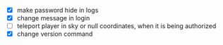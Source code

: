 - [x] make password hide in logs
- [x] change message in login
- [ ] teleport player in sky or null coordinates, when it is being authorized
- [x] change version command 